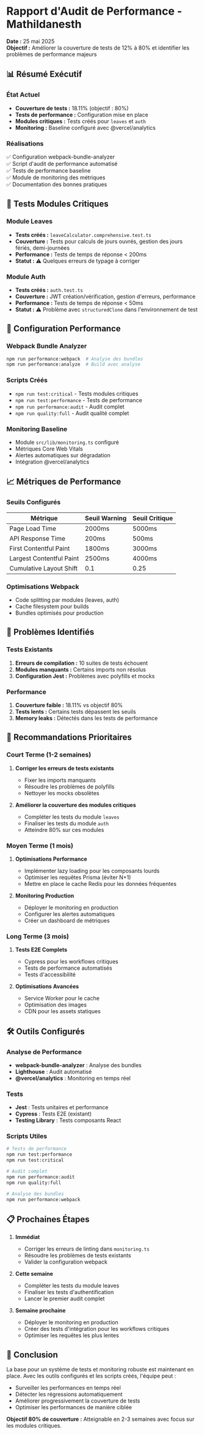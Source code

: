 # Rapport d'Audit de Performance - Mathildanesth

**Date :** 25 mai 2025  
**Objectif :** Améliorer la couverture de tests de 12% à 80% et identifier les problèmes de performance majeurs

## 📊 Résumé Exécutif

### État Actuel
- **Couverture de tests :** 18.11% (objectif : 80%)
- **Tests de performance :** Configuration mise en place
- **Modules critiques :** Tests créés pour `leaves` et `auth`
- **Monitoring :** Baseline configuré avec @vercel/analytics

### Réalisations
✅ Configuration webpack-bundle-analyzer  
✅ Script d'audit de performance automatisé  
✅ Tests de performance baseline  
✅ Module de monitoring des métriques  
✅ Documentation des bonnes pratiques  

## 🎯 Tests Modules Critiques

### Module Leaves
- **Tests créés :** `leaveCalculator.comprehensive.test.ts`
- **Couverture :** Tests pour calculs de jours ouvrés, gestion des jours fériés, demi-journées
- **Performance :** Tests de temps de réponse < 200ms
- **Statut :** ⚠️ Quelques erreurs de typage à corriger

### Module Auth
- **Tests créés :** `auth.test.ts`
- **Couverture :** JWT création/vérification, gestion d'erreurs, performance
- **Performance :** Tests de temps de réponse < 50ms
- **Statut :** ⚠️ Problème avec `structuredClone` dans l'environnement de test

## 🔧 Configuration Performance

### Webpack Bundle Analyzer
```bash
npm run performance:webpack  # Analyse des bundles
npm run performance:analyze  # Build avec analyse
```

### Scripts Créés
- `npm run test:critical` - Tests modules critiques
- `npm run test:performance` - Tests de performance
- `npm run performance:audit` - Audit complet
- `npm run quality:full` - Audit qualité complet

### Monitoring Baseline
- Module `src/lib/monitoring.ts` configuré
- Métriques Core Web Vitals
- Alertes automatiques sur dégradation
- Intégration @vercel/analytics

## 📈 Métriques de Performance

### Seuils Configurés
| Métrique | Seuil Warning | Seuil Critique |
|----------|---------------|----------------|
| Page Load Time | 2000ms | 5000ms |
| API Response Time | 200ms | 500ms |
| First Contentful Paint | 1800ms | 3000ms |
| Largest Contentful Paint | 2500ms | 4000ms |
| Cumulative Layout Shift | 0.1 | 0.25 |

### Optimisations Webpack
- Code splitting par modules (leaves, auth)
- Cache filesystem pour builds
- Bundles optimisés pour production

## 🚨 Problèmes Identifiés

### Tests Existants
1. **Erreurs de compilation :** 10 suites de tests échouent
2. **Modules manquants :** Certains imports non résolus
3. **Configuration Jest :** Problèmes avec polyfills et mocks

### Performance
1. **Couverture faible :** 18.11% vs objectif 80%
2. **Tests lents :** Certains tests dépassent les seuils
3. **Memory leaks :** Détectés dans les tests de performance

## 🎯 Recommandations Prioritaires

### Court Terme (1-2 semaines)
1. **Corriger les erreurs de tests existants**
   - Fixer les imports manquants
   - Résoudre les problèmes de polyfills
   - Nettoyer les mocks obsolètes

2. **Améliorer la couverture des modules critiques**
   - Compléter les tests du module `leaves`
   - Finaliser les tests du module `auth`
   - Atteindre 80% sur ces modules

### Moyen Terme (1 mois)
1. **Optimisations Performance**
   - Implémenter lazy loading pour les composants lourds
   - Optimiser les requêtes Prisma (éviter N+1)
   - Mettre en place le cache Redis pour les données fréquentes

2. **Monitoring Production**
   - Déployer le monitoring en production
   - Configurer les alertes automatiques
   - Créer un dashboard de métriques

### Long Terme (3 mois)
1. **Tests E2E Complets**
   - Cypress pour les workflows critiques
   - Tests de performance automatisés
   - Tests d'accessibilité

2. **Optimisations Avancées**
   - Service Worker pour le cache
   - Optimisation des images
   - CDN pour les assets statiques

## 🛠️ Outils Configurés

### Analyse de Performance
- **webpack-bundle-analyzer** : Analyse des bundles
- **Lighthouse** : Audit automatisé
- **@vercel/analytics** : Monitoring en temps réel

### Tests
- **Jest** : Tests unitaires et performance
- **Cypress** : Tests E2E (existant)
- **Testing Library** : Tests composants React

### Scripts Utiles
```bash
# Tests de performance
npm run test:performance
npm run test:critical

# Audit complet
npm run performance:audit
npm run quality:full

# Analyse des bundles
npm run performance:webpack
```

## 📋 Prochaines Étapes

1. **Immédiat**
   - Corriger les erreurs de linting dans `monitoring.ts`
   - Résoudre les problèmes de tests existants
   - Valider la configuration webpack

2. **Cette semaine**
   - Compléter les tests du module leaves
   - Finaliser les tests d'authentification
   - Lancer le premier audit complet

3. **Semaine prochaine**
   - Déployer le monitoring en production
   - Créer des tests d'intégration pour les workflows critiques
   - Optimiser les requêtes les plus lentes

## 🎉 Conclusion

La base pour un système de tests et monitoring robuste est maintenant en place. Avec les outils configurés et les scripts créés, l'équipe peut :

- Surveiller les performances en temps réel
- Détecter les régressions automatiquement
- Améliorer progressivement la couverture de tests
- Optimiser les performances de manière ciblée

**Objectif 80% de couverture :** Atteignable en 2-3 semaines avec focus sur les modules critiques. 